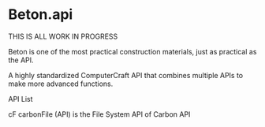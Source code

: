 # Beton.api

THIS IS ALL WORK IN PROGRESS

Beton is one of the most practical construction materials, just as practical as the API.

A highly standardized ComputerCraft API that combines multiple APIs to make more advanced functions.

API List

cF carbonFile (API) is the File System API of Carbon API
